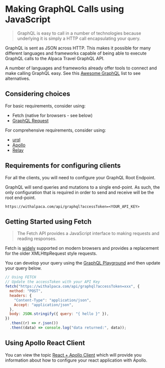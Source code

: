 # Making GraphQL Calls using JavaScript

> GraphQL is easy to call in a number of technologies because underlying it is
> simply a HTTP call encapsulating your query.

GraphQL is sent as JSON across HTTP. This makes it possible for many different
languages and frameworks capable of being able to execute GraphQL calls to
the Alpaca Travel GraphQL API.

A number of languages and frameworks already offer tools to connect and make
calling GraphQL easy. See this
[Awesome GraphQL](https://github.com/chentsulin/awesome-graphql) list to see
alternatives.

## Considering choices

For basic requirements, consider using:

- Fetch (native for browsers - see below)
- [GraphQL Request](https://github.com/prisma-labs/graphql-request)

For comprehensive requirements, consider using:

- [urql](https://formidable.com/open-source/urql/docs/)
- [Apollo](https://www.apollographql.com/)
- [Relay](https://relay.dev/)

## Requirements for configuring clients

For all the clients, you will need to configure your GraphQL Root Endpoint.

GraphQL will send queries and mutations to a single end-point. As such, the only
configuration that is required in order to send and receive will be the root
end-point.

`https://withalpaca.com/api/graphql?accessToken=<YOUR_API_KEY>`

## Getting Started using Fetch

> The Fetch API provides a JavaScript interface to making requests and reading
> responses.

Fetch is [widely](https://caniuse.com/#feat=fetch) supported on modern browsers
and provides a replacement for the older XMLHttpRequest style requests.

You can develop your query using the
[GraphQL Playground](https://withalpaca.com/api/graphql) and then update your
query below.

```javascript
// Using FETCH
// Update the accessToken with your API Key
fetch("https://withalpaca.com/api/graphql?accessToken=xxx", {
  method: "POST",
  headers: {
    "Content-Type": "application/json",
    Accept: "application/json",
  },
  body: JSON.stringify({ query: "{ hello }" }),
})
  .then((r) => r.json())
  .then((data) => console.log("data returned:", data));
```

## Using Apollo React Client

You can view the topic [React + Apollo Client](/topics/javascript/react/Apollo%20Client/)
which will provide you information about how to configure your react application
with Apollo.
